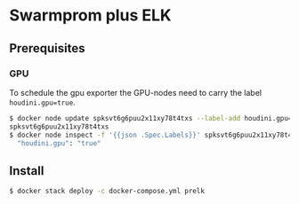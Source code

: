# Swarmprom plus ELK

## Prerequisites
### GPU

To schedule the gpu exporter the GPU-nodes need to carry the label `houdini.gpu=true`.

```bash
$ docker node update spksvt6g6puu2x11xy78t4txs --label-add houdini.gpu=true
spksvt6g6puu2x11xy78t4txs
$ docker node inspect -f '{{json .Spec.Labels}}' spksvt6g6puu2x11xy78t4txs |jq . |grep houdini
  "houdini.gpu": "true"
```

## Install

```bash
$ docker stack deploy -c docker-compose.yml prelk
```
